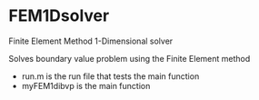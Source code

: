 # FEM1Dsolver
Finite Element Method 1-Dimensional solver

Solves boundary value problem using the Finite Element method

- run.m is the run file that tests the main function
- myFEM1dibvp is the main function 
